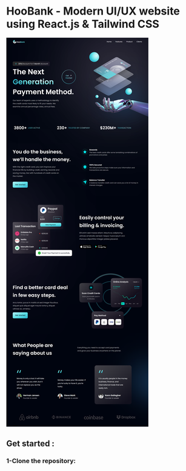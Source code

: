 # HooBank - Modern UI/UX website using React.js & Tailwind CSS

<img src="./public/website.png">

## Get started : 
### 1-Clone the repository:
